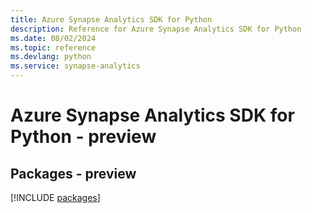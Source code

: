 ```yaml
---
title: Azure Synapse Analytics SDK for Python
description: Reference for Azure Synapse Analytics SDK for Python
ms.date: 08/02/2024
ms.topic: reference
ms.devlang: python
ms.service: synapse-analytics
---
```

# Azure Synapse Analytics SDK for Python - preview
## Packages - preview
[!INCLUDE [packages](synapse-analytics-index.md)]